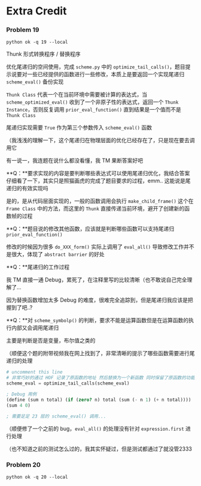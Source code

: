 # Extra Credit

### Problem 19

```shell
python ok -q 19 --local
```

Thunk 形式转换程序 / 替换程序

优化尾递归的空间使用，完成  `scheme.py` 中的 `optimize_tail_calls()`，题目提示说要对一些已经提供的函数进行一些修改，本质上是要返回一个实现尾递归 `scheme_eval()` 备份实现

`Thunk Class` 代表一个在当前环境中需要被计算的表达式，当 `scheme_optimized_eval()` 收到了一个非原子性的表达式，返回一个 `Thunk Instance`，否则反复调用 `prior_eval_function()` 直到结果是一个值而不是 `Thunk Class` 

尾递归实现需要 `True` 作为第三个参数传入 `scheme_eval()` 函数

（我浅浅的理解一下，这个尾递归在物理层面的优化已经存在了，只是现在要去调用它



有一说一，我连题在说什么都没看懂，我 TM 果断答案好吧



**Q：**要求实现的内容是要判断哪些表达式可以使用尾递归优化，我结合答案仔细看了一下，其实只是照猫画虎的完成了题目要求的过程，emm.. 这能说是尾递归的有效实现吗

是的，是从代码层面实现的，一般的函数调用会执行 `make_child_frame()` 这个在 `Frame Class` 中的方法，而这里的 `Thunk` 直接传递当前环境，避开了创建新的函数帧的过程



**Q：**题目说的修改其他函数，应该就是判断哪些函数可以支持尾递归 `prior_eval_function()` 

修改的时候因为很多 `do_XXX_form()` 实际上调用了 `eval_all()` 导致修改工作并不是很大，体现了 `abstract barrier` 的好处



**Q：**尾递归的工作过程

我 TM 直接一通 Debug，累死了，在注释里写的比较清晰（也不敢说自己完全理解了...

因为替换函数增加太多 Debug 的难度，很难完全追踪到，但是尾递归我应该是把握到了吧..?



**Q：**对 `scheme_symbolp()` 的判断，要求不能是运算函数但是在运算函数的执行内部又会调用尾递归

主要是判断是否是变量，布尔值之类的



（顺便这个题的附带视频我在网上找到了，非常清晰的提示了哪些函数需要进行尾递归的处理

```python
# uncomment this line
# 非常巧妙的通过 HOF 记录了原函数的地址 然后替换为一个新函数 同时保留了原函数的功能
scheme_eval = optimize_tail_calls(scheme_eval)
```



```scheme
; Debug 用例
(define (sum n total) (if (zero? n) total (sum (- n 1) (+ n total))))
(sum 4 0)

; 需要足足 23 层的 scheme_eval() 调用...
```

（顺便修了一个之前的 bug，`eval_all()` 的处理没有针对 `expression.first` 进行处理

（也不知道之前的测试怎么过的，我其实怀疑过，但是测试都通过了就没管2333



### Problem 20

```shell
python ok -q 20 --local
```

